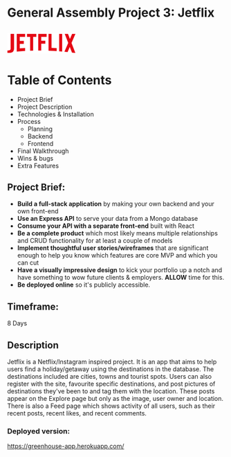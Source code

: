 # General Assembly Project 3: Jetflix
![Jetflix Logo](client/src/assets/jetflixlogo.png)
----
# Table of Contents
* Project Brief
* Project Description
* Technologies & Installation
* Process
   - Planning
   - Backend
   - Frontend
* Final Walkthrough
* Wins & bugs
* Extra Features

## Project Brief:
* **Build a full-stack application** by making your own backend and your own front-end
* **Use an Express API** to serve your data from a Mongo database
* **Consume your API with a separate front-end** built with React
* **Be a complete product** which most likely means multiple relationships and CRUD functionality for at least a couple of models
* **Implement thoughtful user stories/wireframes** that are significant enough to help you know which features are core MVP and which you can cut
* **Have a visually impressive design** to kick your portfolio up a notch and have something to wow future clients & employers. **ALLOW** time for this.
* **Be deployed online** so it's publicly accessible.

## Timeframe:
8 Days

## Description
Jetflix is a Netflix/Instagram inspired project. It is an app that aims to help users find a holiday/getaway using the destinations in the database. The destinations included are cities, towns and tourist spots. Users can also register with the site, favourite specific destinations, and post pictures of destinations they've been to and tag them with the location. These posts appear on the Explore page but only as the image, user owner and location. There is also a Feed page which shows activity of all users, such as their recent posts, recent likes, and recent comments.

### Deployed version:
https://greenhouse-app.herokuapp.com/